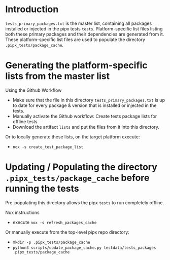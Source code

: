 # Introduction

`tests_primary_packages.txt` is the master list, containing all packages
installed or injected in the pipx tests `tests`.  Platform-specific list files
listing both these primary packages and their dependencies are generated from
it.  These platform-specific list files are used to populate the directory
`.pipx_tests/package_cache`.

# Generating the platform-specific lists from the master list

Using the Github Workflow
* Make sure that the file in this directory `tests_primary_packages.txt` is up to date for every package & version that is installed or injected in the tests.
* Manually activate the Github workflow: Create tests package lists for offline tests
* Download the artifact `lists` and put the files from it into this directory.

Or to locally generate these lists, on the target platform execute:
* `nox -s create_test_package_list`

# Updating / Populating the directory `.pipx_tests/package_cache` before running the tests
Pre-populating this directory allows the pipx `tests` to run completely offline.

Nox instructions
* execute `nox -s refresh_packages_cache`

Or manually execute from the top-level pipx repo directory:
* `mkdir -p .pipx_tests/package_cache`
* `python3 scripts/update_package_cache.py testdata/tests_packages .pipx_tests/package_cache`

